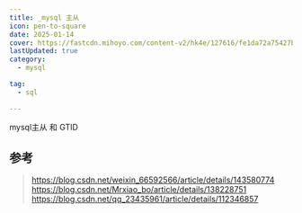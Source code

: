 ```yaml
---
title: _mysql 主从
icon: pen-to-square
date: 2025-01-14
cover: https://fastcdn.mihoyo.com/content-v2/hk4e/127616/fe1da72a75427bb2fcc15c9d25ab1a55_5884844607579486920.png
lastUpdated: true
category:
  - mysql

tag:
  - sql

---
```


mysql主从 和 GTID 
<!-- more -->

## 参考
> https://blog.csdn.net/weixin_66592566/article/details/143580774
> https://blog.csdn.net/Mrxiao_bo/article/details/138228751
> https://blog.csdn.net/qq_23435961/article/details/112346857